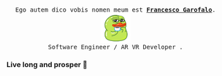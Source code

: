 <p align="center">
    <br>
    <samp>
        Ego autem dico vobis nomen meum est <b><a href="https://francescogarofalo.it">Francesco Garofalo</a></b>.
        <br> <img align="middle" width="70px" src="https://github.com/Francesco182g/francesco182g/blob/main/UtyaDuck.gif?raw=true" />
        <br> Software Engineer / AR VR Developer </b>.
        <br>
    </samp>
</p>

### Live long and prosper 🖖
